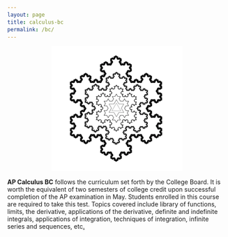 ```yaml
---
layout: page
title: calculus-bc
permalink: /bc/
---
```


<script src="https://www.w3schools.com/lib/w3.js"></script>
<p align="center"> <img src="/d-img/koch.png" border="0"> </p>
<b>AP Calculus BC</b> follows the curriculum set forth by the College Board. It is worth the equivalent of two semesters of college credit upon successful completion of the AP examination in May. Students enrolled in this course are required to take this test. Topics covered include library of functions, limits, the derivative, applications of the derivative, definite and indefinite integrals, applications of integration, techniques of integration, infinite series and sequences, etc<a href="javascript:void(0)" onclick="w3.toggleShow('#notes'); w3.toggleShow('#placeholder');">.</a> 



<p id="placeholder" align="center"> <b>  </b> </p>

<p id='notes' style='display:none;'>		
<iframe src="https://apteacher.github.io/courses/index-bc.html" width="100%" height="1000" frameborder="0" marginheight="0" marginwidth="0">Loading…</iframe>
</p>

